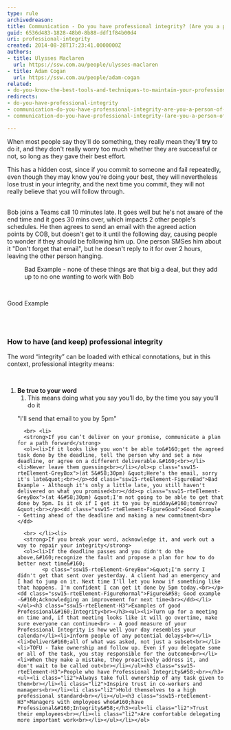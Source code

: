 ```yaml
---
type: rule
archivedreason: 
title: Communication - Do you have professional integrity? (Are you a person of your word?)
guid: 6536d483-1828-48b0-8b88-ddf1f84b00d4
uri: professional-integrity
created: 2014-08-28T17:23:41.0000000Z
authors:
- title: Ulysses Maclaren
  url: https://ssw.com.au/people/ulysses-maclaren
- title: Adam Cogan
  url: https://ssw.com.au/people/adam-cogan
related:
- do-you-know-the-best-tools-and-techniques-to-maintain-your-professional-integrity
redirects:
- do-you-have-professional-integrity
- communication-do-you-have-professional-integrity-are-you-a-person-of-your-word
- communication-do-you-have-professional-integrity-(are-you-a-person-of-your-word)

---
```



<p>When most people say they'll do something, they really mean they'll <strong>try</strong> to do it, and they don't really worry too much whether they are successful or not, so long as they gave their best effort.&#160;<br></p><p>This has a hidden cost, since&#160;if you commit to someone and fail repeatedly, even though they may know you're doing your best, they will nevertheless lose trust&#160;in your integrity, and the next time you commit, they will not really&#160;believe that you will follow through.<br>​<br></p><p class="ssw15-rteElement-GreyBox">Bob joins a Teams call 10 minutes late. It goes well but he's not aware of the end time and it goes 30 mins over,&#160;which impacts 2 other people's schedules. He then agrees to send an email with the agreed action points&#160;by COB, but doesn't get to it until the following day, causing people to wonder if they should be following him up.&#160;One person SMSes&#160;him about it &quot;Don't forget that email&quot;,&#160;but he&#160;doesn't reply to it&#160;for over 2 hours, leaving the other person hanging.<br></p><dd class="ssw15-rteElement-FigureBad">Bad Example - none of these things are that big a deal, but they add up to no one wanting to work with Bob<br></dd><p class="ssw15-rteElement-P"><br></p><p class="ssw15-rteElement-P">Good Example<br></p>
<br><excerpt class='endintro'></excerpt><br>
<h3 class="ssw15-rteElement-H3">​How to have (and keep) professional i​​ntegrity<br></h3><p class="ssw15-rteElement-P">​​​​​​​​The word “integrity” can be loaded with ethical connotations, but in this context, professional&#160;integrity means&#58;</p><div>
   <font color="#333333"> 
      <b> ​<br></b></font></div><ol><li> 
      <strong>Be true to your word</strong>
      <ol><li>This means doing what you say you’ll do, by the time you say you’ll do it</li></ol><p class="ssw15-rteElement-GreyBox">&quot;I'll send that email&#160;to you by 5pm​​​&quot;<br></p></li>
   
      <br>​​ <li> 
      <strong>If you can’t deliver on your promise, communicate a plan for a path forward</strong> 
      <ol><li>If it looks like you won't be able to&#160;get the agreed task done by the deadline, tell the person why and set a new deadline, or agree on a different deliverable.&#160;<br></li><li>Never leave them guessing<br></li></ol><p class="ssw15-rteElement-GreyBox">(at 5&#58;30pm) &quot;Here's the email, sorry it's late&quot;<br></p><dd class="ssw15-rteElement-FigureBad">Bad Example​​ - Although it's only a little late, you still haven't delivered on what you promised<br></dd><p class="ssw15-rteElement-GreyBox">(at 4&#58;30pm) &quot;​I'm not going to be able to get that done by 5pm. Is it ok if I get it to you by midday&#160;tomorrow?&quot;<br></p><dd class="ssw15-rteElement-FigureGood">​Good Example - Getting ahead of the deadline and making a new commitment<br></dd>
   
      <br>​​ </li><li> 
      <strong>If you break your word, acknowledge it, and work out a way to repair your integrity</strong>
      <ol><li>I​f the deadline passes and you didn't do the above,&#160;recognize the fault and propose a plan for how to do better next time&#160; 
            <p class="ssw15-rteElement-GreyBox">​​&quot;I'm sorry I didn't get that sent over yesterday. A client had an emergency and I had to jump on it. Next time I'll let you know if something like that happens. I'm confident I can get it done by 5pm today.<br></p><dd class="ssw15-rteElement-FigureNormal">Figu​​re&#58; Good example -&#160;Acknowledging an improvement for next time<br></dd></li></ol><h3 class="ssw15-rteElement-H3">Examples of good Professional&#160;Integrity​​​​<br></h3><ul><li>Turn up for a meeting on time and, if that meeting looks like it will go overtime, make sure everyone can continue<br>​ - A good measure of you​r Professional Integrity is how well your day resembles your calendar</li><li>Inform people of any potential delays<br></li><li>Deliver&#160;all of what was asked, not just a subset<br></li><li>TOFU - Take ownership and follow up. Even if you delegate some or all of the task, you stay responsible for the outcome<br></li><li>When they make a mistake, they proactively address i​t, and don't wait to be called out​<br></li></ul><h3 class="ssw15-rteElement-H3">People who​​​ have Professional Integrity&#58;<br></h3><ul><li class="li2">Always take full ownership of any task given to them<br></li><li class="li2">Inspire trust in co-workers and managers<br></li><li class="li2">Hold themselves to a high professional standard<br></li></ul><h3 class="ssw15-rteElement-H3">Managers with employees who&#160;have Professional&#160;Integrity&#58;</h3><ul><li class="li2">​Trust their employees<br></li><li class="li2">Are comfortable delegating more important work​<br></li></ul></li></ol>


